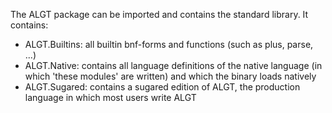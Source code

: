 The ALGT package can be imported and contains the standard library. It contains:

- ALGT.Builtins: all builtin bnf-forms and functions (such as plus, parse, ...)
- ALGT.Native: contains all language definitions of the native language (in which 'these modules' are written) and which the binary loads natively
- ALGT.Sugared: contains a sugared edition of ALGT, the production language in which most users write ALGT
